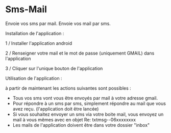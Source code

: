 # Sms-Mail
Envoie vos sms par mail.
Envoie vos mail par sms.


Installation de l'application : 

1 / Installer l'application android

2 / Renseigner votre mail et le mot de passe (uniquement GMAIL) dans l'application

3 / Cliquer sur l'unique bouton de l'application

Utilisation de l'application :

à partir de maintenant les actions suivantes sont possibles :
   - Tous vos sms vont vous être envoyés par mail à votre adresse gmail.
   - Pour répondre à un sms par sms, simplement répondre au mail que vous avez reçu. (l'application doit être lancée)
   - Si vous souhaitez envoyer un sms via votre boite mail, vous envoyez un mail à vous mêmes avec en objet Re: txtmsg--06xxxxxxxx
   - Les mails de l'application doivent être dans votre dossier "inbox"
